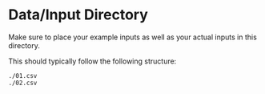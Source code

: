 # Data/Input Directory

Make sure to place your example inputs as well as your actual inputs in this directory.

This should typically follow the following structure:

    ./01.csv
    ./02.csv